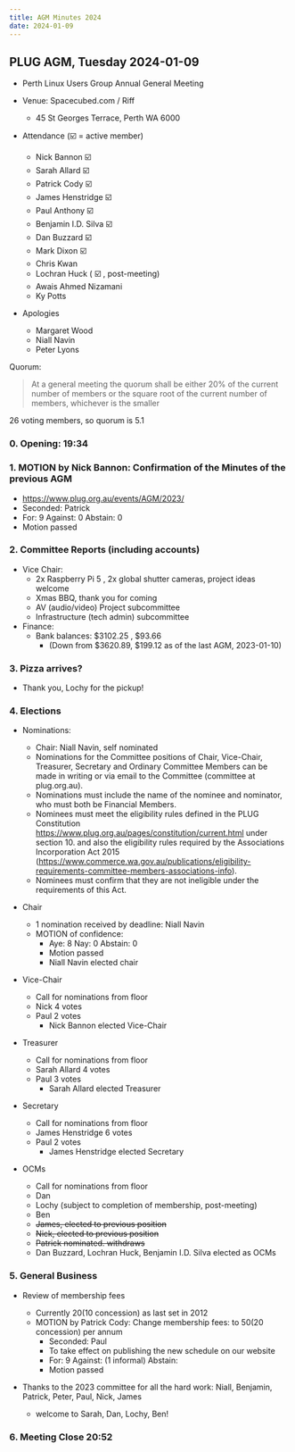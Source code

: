 ```yaml
---
title: AGM Minutes 2024
date: 2024-01-09
---
```


<!--more-->
## PLUG AGM, Tuesday 2024-01-09
- Perth Linux Users Group Annual General Meeting
- Venue: Spacecubed.com / Riff
  - 45 St Georges Terrace, Perth WA 6000

- Attendance (:ballot_box_with_check: = active member)
  - Nick Bannon :ballot_box_with_check:
  - Sarah Allard :ballot_box_with_check:
  - Patrick Cody :ballot_box_with_check:
  - James Henstridge :ballot_box_with_check:
  - Paul Anthony :ballot_box_with_check:
  - Benjamin I.D. Silva :ballot_box_with_check:
  - Dan Buzzard :ballot_box_with_check:
  - Mark Dixon :ballot_box_with_check:
  - Chris Kwan
  - Lochran Huck ( :ballot_box_with_check: , post-meeting)
  - Awais Ahmed Nizamani
  - Ky Potts

- Apologies
  - Margaret Wood
  - Niall Navin
  - Peter Lyons

Quorum:

> At a general meeting the quorum shall be either 20% of the current number of members or the square root of the current number of members, whichever is the smaller

26 voting members, so quorum is 5.1

### 0. Opening: 19:34
### 1. MOTION by Nick Bannon: Confirmation of the Minutes of the previous AGM
   - https://www.plug.org.au/events/AGM/2023/
   - Seconded: Patrick
   - For: 9 Against: 0 Abstain: 0
   - Motion passed

### 2. Committee Reports (including accounts)
  - Vice Chair:
    - 2x Raspberry Pi 5 , 2x global shutter cameras, project ideas welcome
    - Xmas BBQ, thank you for coming
    - AV (audio/video) Project subcommittee
    - Infrastructure (tech admin) subcommittee
  - Finance:
    - Bank balances: $3102.25 , $93.66
      - (Down from $3620.89, $199.12 as of the last AGM, 2023-01-10)

### 3. Pizza arrives?
- Thank you, Lochy for the pickup!

### 4. Elections
- Nominations:
  - Chair: Niall Navin, self nominated
  - Nominations for the Committee positions of Chair, Vice-Chair, Treasurer, Secretary and Ordinary Committee Members can be made in writing or via email to the Committee (committee at plug.org.au).
  - Nominations must include the name of the nominee and nominator, who must both be Financial Members.
  - Nominees must meet the eligibility rules defined in the PLUG Constitution https://www.plug.org.au/pages/constitution/current.html under section 10. and also the eligibility rules required by the Associations Incorporation Act 2015 (https://www.commerce.wa.gov.au/publications/eligibility-requirements-committee-members-associations-info).
  - Nominees must confirm that they are not ineligible under the requirements of this Act.

- Chair
  - 1 nomination received by deadline: Niall Navin
  - MOTION of confidence:
    - Aye: 8 Nay: 0 Abstain: 0
    - Motion passed
    - Niall Navin elected chair

- Vice-Chair
  - Call for nominations from floor
  - Nick 4 votes
  - Paul 2 votes
    - Nick Bannon elected Vice-Chair

- Treasurer
  - Call for nominations from floor
  - Sarah Allard 4 votes
  - Paul 3 votes
    - Sarah Allard elected Treasurer

- Secretary
  - Call for nominations from floor
  - James Henstridge 6 votes
  - Paul 2 votes
    - James Henstridge elected Secretary

- OCMs
  - Call for nominations from floor
  - Dan
  - Lochy (subject to completion of membership, post-meeting)
  - Ben
  - ~~James, elected to previous position~~
  - ~~Nick, elected to previous position~~
  - ~~Patrick nominated. withdraws~~
  - Dan Buzzard, Lochran Huck, Benjamin I.D. Silva elected as OCMs

### 5. General Business
- Review of membership fees
     - Currently $20 ($10 concession) as last set in 2012
     - MOTION by Patrick Cody: Change membership fees: to $50 ($20 concession) per annum
       - Seconded: Paul
       - To take effect on publishing the new schedule on our website
       - For: 9 Against: (1 informal) Abstain:
       - Motion passed

- Thanks to the 2023 committee for all the hard work: Niall, Benjamin, Patrick, Peter, Paul, Nick, James
  - welcome to Sarah, Dan, Lochy, Ben!

### 6. Meeting Close 20:52

